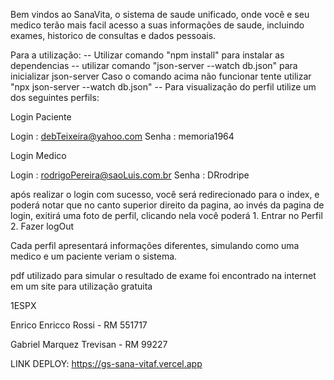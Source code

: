 Bem vindos ao SanaVita, o sistema de saude unificado, onde você e seu medico terão mais facil acesso a suas informações de saude, incluindo exames, historico de consultas e dados pessoais.

Para a utilização:
-- Utilizar comando "npm install" para instalar as dependencias
-- utilizar comando "json-server --watch db.json" para inicializar json-server
Caso o comando acima não funcionar tente utilizar "npx json-server --watch db.json"
-- Para visualização do perfil utilize um dos seguintes perfils:

Login Paciente

Login : debTeixeira@yahoo.com
Senha : memoria1964

Login Medico

Login : rodrigoPereira@saoLuis.com.br
Senha : DRrodripe

após realizar o login com sucesso, você será redirecionado para o index, e poderá notar que no canto superior direito da pagina, ao invés da pagina de login, exitirá uma foto de perfil, clicando nela você poderá 1. Entrar no Perfil 2. Fazer logOut

Cada perfil apresentará informações diferentes, simulando como uma medico e um paciente veriam o sistema.

pdf utilizado para simular o resultado de exame foi encontrado na internet em um site para utilização gratuita

1ESPX

Enrico Enricco Rossi - RM 551717

Gabriel Marquez Trevisan - RM 99227


LINK DEPLOY: https://gs-sana-vitaf.vercel.app
